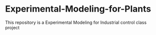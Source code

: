 # Experimental-Modeling-for-Plants
This repository is a Experimental Modeling for Industrial control class project
